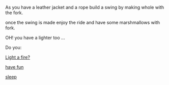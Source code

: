 As you have a leather jacket and a rope build a swing by making whole with the fork.

once the swing is made enjoy the ride and have some marshmallows with fork.

OH! you have a lighter too ...

Do you:

[Light a fire?](light-fire/sprinkler/wonka-construction/wonka-construction.md)

[have fun](light-fire/stop-drop-roll/stop-drop-roll.md)

[sleep](sleep/marshmallows.md)


